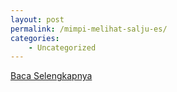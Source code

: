 ```yaml
---
layout: post
permalink: /mimpi-melihat-salju-es/
categories:
    - Uncategorized
---
```


[Baca Selengkapnya](/03)